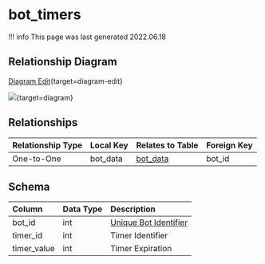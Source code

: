 # bot_timers

!!! info
	This page was last generated 2022.06.18

## Relationship Diagram

[Diagram Edit](https://mermaid.live/edit#eyJjb2RlIjoiZXJEaWFncmFtXG4gICAgYm90X3RpbWVycyB7XG4gICAgICAgICBib3RfZGF0YVxuICAgICAgICBpbnR1bnNpZ25lZCBib3RfaWRcbiAgICB9XG4gICAgYm90X2RhdGEge1xuICAgICAgICBpbnR1bnNpZ25lZCBib3RfaWRcbiAgICAgICAgc21hbGxpbnQgem9uZV9pZFxuICAgICAgICBpbnR1bnNpZ25lZCBvd25lcl9pZFxuICAgICAgICBpbnR1bnNpZ25lZCBzcGVsbHNfaWRcbiAgICB9XG4gICAgYm90X3RpbWVycyB8fC0tb3sgYm90X2RhdGEgOiBPbmUtdG8tT25lXG5cbiIsIm1lcm1haWQiOnsidGhlbWUiOiJkZWZhdWx0In0sInVwZGF0ZUVkaXRvciI6dHJ1ZSwiYXV0b1N5bmMiOnRydWUsInVwZGF0ZURpYWdyYW0iOnRydWV9){target=diagram-edit}

[![](https://mermaid.ink/img/eyJjb2RlIjoiZXJEaWFncmFtXG4gICAgYm90X3RpbWVycyB7XG4gICAgICAgICBib3RfZGF0YVxuICAgICAgICBpbnR1bnNpZ25lZCBib3RfaWRcbiAgICB9XG4gICAgYm90X2RhdGEge1xuICAgICAgICBpbnR1bnNpZ25lZCBib3RfaWRcbiAgICAgICAgc21hbGxpbnQgem9uZV9pZFxuICAgICAgICBpbnR1bnNpZ25lZCBvd25lcl9pZFxuICAgICAgICBpbnR1bnNpZ25lZCBzcGVsbHNfaWRcbiAgICB9XG4gICAgYm90X3RpbWVycyB8fC0tb3sgYm90X2RhdGEgOiBPbmUtdG8tT25lXG5cbiIsIm1lcm1haWQiOnsidGhlbWUiOiJkZWZhdWx0In0sInVwZGF0ZUVkaXRvciI6dHJ1ZSwiYXV0b1N5bmMiOnRydWUsInVwZGF0ZURpYWdyYW0iOnRydWV9)](https://mermaid.ink/img/eyJjb2RlIjoiZXJEaWFncmFtXG4gICAgYm90X3RpbWVycyB7XG4gICAgICAgICBib3RfZGF0YVxuICAgICAgICBpbnR1bnNpZ25lZCBib3RfaWRcbiAgICB9XG4gICAgYm90X2RhdGEge1xuICAgICAgICBpbnR1bnNpZ25lZCBib3RfaWRcbiAgICAgICAgc21hbGxpbnQgem9uZV9pZFxuICAgICAgICBpbnR1bnNpZ25lZCBvd25lcl9pZFxuICAgICAgICBpbnR1bnNpZ25lZCBzcGVsbHNfaWRcbiAgICB9XG4gICAgYm90X3RpbWVycyB8fC0tb3sgYm90X2RhdGEgOiBPbmUtdG8tT25lXG5cbiIsIm1lcm1haWQiOnsidGhlbWUiOiJkZWZhdWx0In0sInVwZGF0ZUVkaXRvciI6dHJ1ZSwiYXV0b1N5bmMiOnRydWUsInVwZGF0ZURpYWdyYW0iOnRydWV9){target=diagram}

## Relationships

| Relationship Type | Local Key | Relates to Table | Foreign Key |
| :--- | :--- | :--- | :--- |
| One-to-One | bot_data | [bot_data](../../schema/bots/bot_data.md) | bot_id |


## Schema

| Column | Data Type | Description |
| :--- | :--- | :--- |
| bot_id | int | [Unique Bot Identifier](bot_data.md) |
| timer_id | int | Timer Identifier |
| timer_value | int | Timer Expiration |


